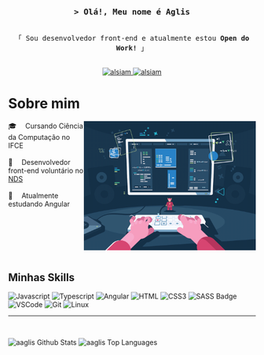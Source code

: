 <h3 align="center">
    <samp>&gt; Olá!, Meu nome é
            <b>Aglis</b>
    </samp>
</h3>


<p align="center"> 
<samp>
<br>
「 Sou desenvolvedor front-end e atualmente estou <b>Open do Work!</b> 」
<br>
<br>
</samp>
</p>

<p align="center">
<a href="https://www.linkedin.com/in/aglis-bernardino-da-silva/" target="_blank">
<img src="https://img.shields.io/badge/LinkedIn-0077B5?style=for-the-badge&logo=linkedin&logoColor=white" alt="alsiam"/>
</a>
<a href="https://www.instagram.com/aglis_silvaa" target="_blank">
<img src="https://img.shields.io/badge/Instagram-fe4164?style=for-the-badge&logo=instagram&logoColor=white" alt="alsiam" />
</a>
<br />

# Sobre mim

<p>
<img align="right" width="350" src="/assets/techies.gif" alt="Coding gif" />

🎓 &emsp;Cursando Ciência da Computação no IFCE<br/><br/>
💼 &emsp;Desenvolvedor front-end voluntário no <a target="_blank" href="https://www.linkedin.com/company/n%C3%BAcleo-de-desenvolvimento-de-softwares-nds/">NDS</a><br/><br/>
🌱 &emsp;Atualmente estudando Angular<br/><br/>
</p>

<br/>
<br/>
<br/>
<br/>

## Minhas Skills

![Javascript](https://img.shields.io/badge/JavaScript-323330?style=for-the-badge&logo=javascript&logoColor=F7DF1E)
![Typescript](https://img.shields.io/badge/TypeScript-007ACC?style=for-the-badge&logo=typescript&logoColor=white)
![Angular](https://img.shields.io/badge/Angular-DD0031?style=for-the-badge&logo=angular&logoColor=white)
![HTML](https://img.shields.io/badge/HTML5-E34F26?style=for-the-badge&logo=html5&logoColor=white)
![CSS3](https://img.shields.io/badge/CSS3-1572B6?style=for-the-badge&logo=css3&logoColor=white)
![SASS Badge](https://img.shields.io/badge/Sass-CC6699?style=for-the-badge&logo=sass&logoColor=white)
![VSCode](https://img.shields.io/badge/Visual_Studio-0078d7?style=for-the-badge&logo=visual%20studio&logoColor=white)
![Git](https://img.shields.io/badge/Git-F05032?style=for-the-badge&logo=git&logoColor=white)
![Linux](https://img.shields.io/badge/Linux-E34F26?style=for-the-badge&logo=linux&logoColor=black)
<hr/>
<br/>

<p>
<img alt="aaglis Github Stats" src="https://denvercoder1-github-readme-stats.vercel.app/api?username=aaglis&show_icons=true&count_private=true&theme=react&border_color=7F3FBF&bg_color=0D1117&title_color=F85D7F&icon_color=F8D866" height="180px" width="48%"/>
<img alt="aaglis Top Languages" src="https://denvercoder1-github-readme-stats.vercel.app/api/top-langs/?username=aaglis&langs_count=8&layout=compact&theme=react&border_color=7F3FBF&bg_color=0D1117&title_color=F85D7F&icon_color=F8D866" height="180px" width="48%"/>
</p>
